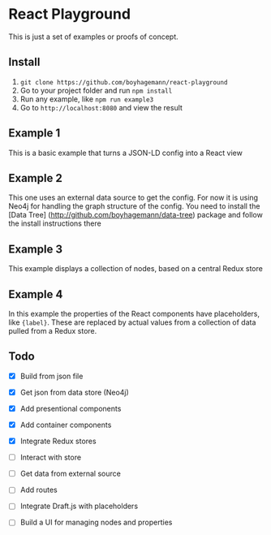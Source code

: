 React Playground
========================================================

This is just a set of examples or proofs of concept.


## Install

1. `git clone https://github.com/boyhagemann/react-playground`
2. Go to your project folder and run `npm install`
3. Run any example, like `npm run example3`
4. Go to `http://localhost:8080` and view the result

## Example 1
This is a basic example that turns a JSON-LD config into a React view

## Example 2
This one uses an external data source to get the config.
For now it is using Neo4j for handling the graph structure of the config.
You need to install the [Data Tree] (http://github.com/boyhagemann/data-tree) package and follow the install instructions there

## Example 3
This example displays a collection of nodes, based on a central Redux store

## Example 4
In this example the properties of the React components have placeholders, like `{label}`.
These are replaced by actual values from a collection of data pulled from a Redux store.


## Todo

* [x] Build from json file
* [x] Get json from data store (Neo4j)
* [x] Add presentional components
* [x] Add container components
* [x] Integrate Redux stores
* [ ] Interact with store
* [ ] Get data from external source
* [ ] Add routes
* [ ] Integrate Draft.js with placeholders
* [ ] Build a UI for managing nodes and properties

